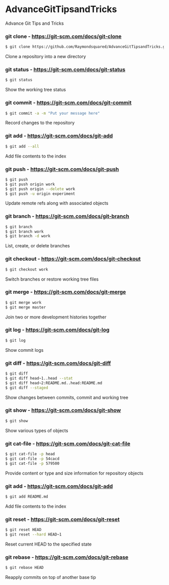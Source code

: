 # AdvanceGitTipsandTricks
Advance Git Tips and Tricks

### git clone - https://git-scm.com/docs/git-clone

```sh
$ git clone https://github.com/Raymondsquared/AdvanceGitTipsandTricks.git
```

Clone a repository into a new directory

### git status - https://git-scm.com/docs/git-status

```sh
$ git status
```

Show the working tree status

### git commit - https://git-scm.com/docs/git-commit

```sh
$ git commit -a -m "Put your message here"
```

Record changes to the repository

### git add - https://git-scm.com/docs/git-add

```sh
$ git add --all
```

Add file contents to the index

### git push - https://git-scm.com/docs/git-push

```sh
$ git push
$ git push origin work
$ git push origin --delete work
$ git push -u origin experiment
```

Update remote refs along with associated objects

### git branch - https://git-scm.com/docs/git-branch

```sh
$ git branch
$ git branch work
$ git branch -d work
```

List, create, or delete branches

### git checkout - https://git-scm.com/docs/git-checkout

```sh
$ git checkout work
```

Switch branches or restore working tree files

### git merge - https://git-scm.com/docs/git-merge

```sh
$ git merge work
$ git merge master
```

Join two or more development histories together

### git log - https://git-scm.com/docs/git-log

```sh
$ git log
```

Show commit logs

### git diff - https://git-scm.com/docs/git-diff

```sh
$ git diff
$ git diff head~1..head --stat
$ git diff head~2:README.md..head:README.md
$ git diff --staged
```

Show changes between commits, commit and working tree

### git show - https://git-scm.com/docs/git-show

```sh
$ git show
```

Show various types of objects

### git cat-file - https://git-scm.com/docs/git-cat-file

```sh
$ git cat-file -p head
$ git cat-file -p 54cacd
$ git cat-file -p 579500
```

Provide content or type and size information for repository objects

### git add - https://git-scm.com/docs/git-add

```sh
$ git add README.md
```

Add file contents to the index

### git reset - https://git-scm.com/docs/git-reset

```sh
$ git reset HEAD
$ git reset --hard HEAD~1
```

Reset current HEAD to the specified state

### git rebase - https://git-scm.com/docs/git-rebase

```sh
$ git rebase HEAD
```

Reapply commits on top of another base tip
